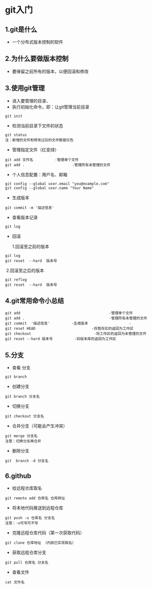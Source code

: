 # git入门

## 1.git是什么

- 一个分布式版本控制的软件

## 2.为什么要做版本控制

- 要保留之前所有的版本，以便回滚和修改

## 3.使用git管理

- 进入要管理的目录、
- 执行初始化命令，即：让git管理当前目录

```
git init	
```

- 检测当前目录下文件的状态

```
git status
注：新增的文件和修改过后的文件都是红色
```

- 管理指定文件（红变绿）

```
git add 文件名          -管理单个文件
git add .                      -管理所有未管理的文件
```

- 个人信息配置：用户名、邮箱

```
git config --global user.email "you@example.com" 
git config --global user.name "Your Name"
```

- 生成版本

```
git commit -m '描述信息'
```

- 查看版本记录

```
git log
```

- 回滚

  1.回滚至之前的版本

```
git log
git reset  --hard  版本号
```

​		2.回滚至之后的版本

```
git reflog
git reset  --hard  版本号
```

## 4.git常用命令小总结

```
git add 										-管理单个文件
git add .                      					-管理所有未管理的文件
git commit	'描述信息'			-生成版本					-
git reset HEAD                          -将暂存区的返回为工作区
git checkout                             -将工作区的返回为未管理的文件
git reset --hard 版本号          -将版本库的返回为工作区
```

## 5.分支

- 查看 分支

```
git branch
```

- 创建分支

```
git branch 分支名
```

- 切换分支

```
git checkout 分支名
```

- 合并分支（可能会产生冲突）

```
git merge 分支名
注意：切换分支再合并
```

- 删除分支

```
git  branch -d 分支名
```

## 6.github

- 给远程仓库取名

```
git remote add 仓库名 仓库网址
```

- 将本地代码推送到远程仓库

```
git push -u 仓库名 分支名
注意：-u可写可不写
```

- 克隆远程仓库代码（第一次获取代码）

```
git clone 仓库地址 （内部已实现取名）
```

- 获取远程仓库分支

```
git pull 仓库名 分支名
```

- 查看文件

```
cat 文件名
```

